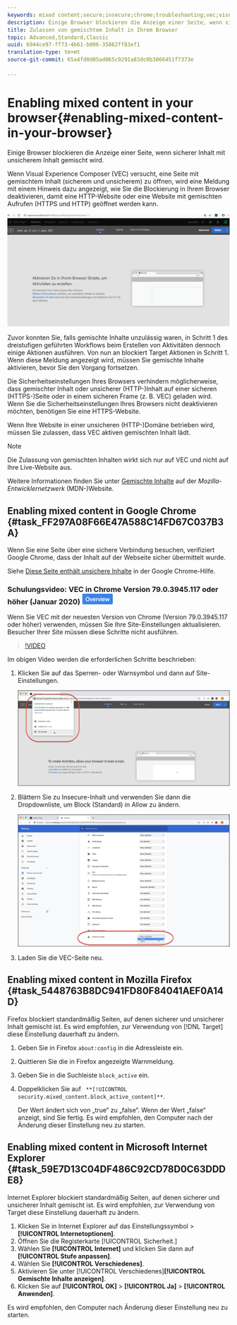 ```yaml
---
keywords: mixed content;secure;insecure;chrome;troubleshooting;vec;visual experience composer;unsecure
description: Einige Browser blockieren die Anzeige einer Seite, wenn sicherer Inhalt mit unsicherem Inhalt gemischt wird.
title: Zulassen von gemischtem Inhalt in Ihrem Browser
topic: Advanced,Standard,Classic
uuid: 6944ce97-ff73-4b61-b006-35862ff83ef1
translation-type: tm+mt
source-git-commit: 65a4fd0d05ad065c9291a83dc0b3066451f7373e

---
```



# Enabling mixed content in your browser{#enabling-mixed-content-in-your-browser}

Einige Browser blockieren die Anzeige einer Seite, wenn sicherer Inhalt mit unsicherem Inhalt gemischt wird.

Wenn Visual Experience Composer (VEC) versucht, eine Seite mit gemischtem Inhalt (sicherem und unsicherem) zu öffnen, wird eine Meldung mit einem Hinweis dazu angezeigt, wie Sie die Blockierung in Ihrem Browser deaktivieren, damit eine HTTP-Website oder eine Website mit gemischten Aufrufen (HTTPS und HTTP) geöffnet werden kann.

![](assets/mixed_content_warning.gif)

Zuvor konnten Sie, falls gemischte Inhalte unzulässig waren, in Schritt 1 des dreistufigen geführten Workflows beim Erstellen von Aktivitäten dennoch einige Aktionen ausführen. Von nun an blockiert Target Aktionen in Schritt 1. Wenn diese Meldung angezeigt wird, müssen Sie gemischte Inhalte aktivieren, bevor Sie den Vorgang fortsetzen.

Die Sicherheitseinstellungen Ihres Browsers verhindern möglicherweise, dass gemischter Inhalt oder unsicherer (HTTP-)Inhalt auf einer sicheren (HTTPS-)Seite oder in einem sicheren Frame (z. B. VEC) geladen wird. Wenn Sie die Sicherheitseinstellungen Ihres Browsers nicht deaktivieren möchten, benötigen Sie eine HTTPS-Website.

Wenn Ihre Website in einer unsicheren (HTTP-)Domäne betrieben wird, müssen Sie zulassen, dass VEC aktiven gemischten Inhalt lädt.

>[!NOTE]
>
>Die Zulassung von gemischten Inhalten wirkt sich nur auf VEC und nicht auf Ihre Live-Website aus.

Weitere Informationen finden Sie unter [Gemischte Inhalte](https://developer.mozilla.org/en-US/docs/Web/Security/Mixed_content) auf der *Mozilla-Entwicklernetzwerk* (MDN-)Website.

## Enabling mixed content in Google Chrome {#task_FF297A08F66E47A588C14FD67C037B3A}

Wenn Sie eine Seite über eine sichere Verbindung besuchen, verifiziert Google Chrome, dass der Inhalt auf der Webseite sicher übermittelt wurde.

Siehe [Diese Seite enthält unsichere Inhalte](https://support.google.com/chrome/answer/1342714?hl=en) in der Google Chrome-Hilfe.

### Schulungsvideo: VEC in Chrome Version 79.0.3945.117 oder höher (Januar 2020) ![Übersichtskennzeichnung aktivieren](/help/assets/overview.png)

Wenn Sie VEC mit der neuesten Version von Chrome (Version 79.0.3945.117 oder höher) verwenden, müssen Sie Ihre Site-Einstellungen aktualisieren. Besucher Ihrer Site müssen diese Schritte nicht ausführen.

>[!VIDEO](https://www.youtube.com/watch?v=6zGCi5Y8eVo)

Im obigen Video werden die erforderlichen Schritte beschrieben:

1. Klicken Sie auf das Sperren- oder Warnsymbol und dann auf Site-Einstellungen.

   ![Site-Einstellungen](/help/c-experiences/c-visual-experience-composer/r-troubleshoot-composer/assets/site-settings.png)

1. Blättern Sie zu Insecure-Inhalt und verwenden Sie dann die Dropdownliste, um Block (Standard) in Allow zu ändern.

   ![Unsicherer Inhalt](/help/c-experiences/c-visual-experience-composer/r-troubleshoot-composer/assets/insecure-content.png)

1. Laden Sie die VEC-Seite neu.

## Enabling mixed content in Mozilla Firefox {#task_5448763B8DC941FD80F84041AEF0A14D}

Firefox blockiert standardmäßig Seiten, auf denen sicherer und unsicherer Inhalt gemischt ist. Es wird empfohlen, zur Verwendung von [!DNL Target] diese Einstellung dauerhaft zu ändern.

1. Geben Sie in Firefox `about:config` in die Adressleiste ein.
1. Quittieren Sie die in Firefox angezeigte Warnmeldung.
1. Geben Sie in die Suchleiste `block_active` ein.
1. Doppelklicken Sie auf ` **[!UICONTROL security.mixed_content.block_active_content]**`.

   Der Wert ändert sich von „true“ zu „false“. Wenn der Wert „false“ anzeigt, sind Sie fertig.  Es wird empfohlen, den Computer nach der Änderung dieser Einstellung neu zu starten.

## Enabling mixed content in Microsoft Internet Explorer {#task_59E7D13C04DF486C92CD78D0C63DDDE8}

Internet Explorer blockiert standardmäßig Seiten, auf denen sicherer und unsicherer Inhalt gemischt ist. Es wird empfohlen, zur Verwendung von Target diese Einstellung dauerhaft zu ändern.

1. Klicken Sie in Internet Explorer auf das Einstellungssymbol > **[!UICONTROL Internetoptionen]**.
1. Öffnen Sie die Registerkarte [!UICONTROL Sicherheit.]
1. Wählen Sie **[!UICONTROL Internet]** und klicken Sie dann auf **[!UICONTROL Stufe anpassen]**.
1. Wählen Sie **[!UICONTROL Verschiedenes]**.
1. Aktivieren Sie unter [!UICONTROL Verschiedenes]**[!UICONTROL Gemischte Inhalte anzeigen]**.
1. Klicken Sie auf **[!UICONTROL OK]** > **[!UICONTROL Ja]** > **[!UICONTROL Anwenden]**.

Es wird empfohlen, den Computer nach Änderung dieser Einstellung neu zu starten.

